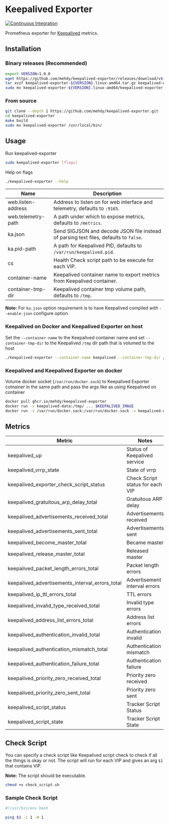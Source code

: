 # Keepalived Exporter

[![Continuous Integration](https://github.com/mehdy/keepalived-exporter/workflows/Continuous%20Integration/badge.svg)](https://github.com/mehdy/keepalived-exporter/actions)

Prometheus exporter for [Keepalived](https://keepalived.org) metrics.

## Installation

### Binary releases (Recommended)

```bash
export VERSION=1.0.0
wget https://github.com/mehdy/keepalived-exporter/releases/download/v${VERSION}/keepalived-exporter-${VERSION}.linux-amd64.tar.gz
tar xvzf keepalived-exporter-${VERSION}.linux-amd64.tar.gz keepalived-exporter-${VERSION}.linux-amd64/keepalived-exporter
sudo mv keepalived-exporter-${VERSION}.linux-amd64/keepalived-exporter /usr/local/bin/
```

### From source

```bash
git clone --depth 1 https://github.com/mehdy/keepalived-exporter.git
cd keepalived-exporter
make build
sudo mv keepalived-exporter /usr/local/bin/
```

## Usage

Run keepalived-exporter

```bash
sudo keepalived-exporter [flags]
```

Help on flags

```bash
./keepalived-exporter --help
```

Name               | Description
-------------------|------------
web.listen-address | Address to listen on for web interface and telemetry, defaults to `:9165`.
web.telemetry-path | A path under which to expose metrics, defaults to `/metrics`.
ka.json            | Send SIGJSON and decode JSON file instead of parsing text files, defaults to `false`.
ka.pid-path        | A path for Keepalived PID, defaults to `/var/run/keepalived.pid`.
cs                 | Health Check script path to be execute for each VIP.
container-name     | Keepalived container name to export metrics from Keepalived container.
container-tmp-dir  | Keepalived container tmp volume path, defaults to `/tmp`.

**Note:** For `ka.json` option requirement is to have Keepalived compiled with `--enable-json` configure option.

### Keepalived on Docker and Keepalived Exporter on host

Set the `--container-name` to the Keepalived container name and set `--container-tmp-dir` to the Keepalived `/tmp` dir path that is volumed to the host

```bash
./keepalived-exporter --container-name keepalived --container-tmp-dir /tmp
```

### Keepalived and Keepalived Exporter on docker

Volume docker socket (`/var/run/docker.sock`) to Keepalived Exporter cotnainer in the same path and pass the args like as using Keepalived on container

```bash
docker pull ghcr.io/mehdy/keepalived-exporter
docker run -v keepalived-data:/tmp/ ... $KEEPALIVED_IMAGE
docker run -v /var/run/docker.sock:/var/run/docker.sock -v keepalived-data:/tmp/keepalived-data:ro -p 9165:9165 ghcr.io/mehdy/keepalived-exporter --container-name keepalived --container-tmp-dir "/tmp/keepalived-data"
```

## Metrics

| Metric                                          | Notes
|-------------------------------------------------|------------------------------------
| keepalived_up                                   | Status of Keepalived service
| keepalived_vrrp_state                           | State of vrrp
| keepalived_exporter_check_script_status         | Check Script status for each VIP
| keepalived_gratuitous_arp_delay_total           | Gratuitous ARP delay
| keepalived_advertisements_received_total        | Advertisements received
| keepalived_advertisements_sent_total            | Advertisements sent
| keepalived_become_master_total                  | Became master
| keepalived_release_master_total                 | Released master
| keepalived_packet_length_errors_total           | Packet length errors
| keepalived_advertisements_interval_errors_total | Advertisement interval errors
| keepalived_ip_ttl_errors_total                  | TTL errors
| keepalived_invalid_type_received_total          | Invalid type errors
| keepalived_address_list_errors_total            | Address list errors
| keepalived_authentication_invalid_total         | Authentication invalid
| keepalived_authentication_mismatch_total        | Authentication mismatch
| keepalived_authentication_failure_total         | Authentication failure
| keepalived_priority_zero_received_total         | Priority zero received
| keepalived_priority_zero_sent_total             | Priority zero sent
| keepalived_script_status                        | Tracker Script Status
| keepalived_script_state                         | Tracker Script State

## Check Script

You can specify a check script like Keepalived script check to check if all the things is okay or not.
The script will run for each VIP and gives an arg `$1` that contains VIP.

**Note:** The script should be executable.

```bash
chmod +x check_script.sh
```

### Sample Check Script

```bash
#!/usr/bin/env bash

ping $1 -c 1 -W 1
```
